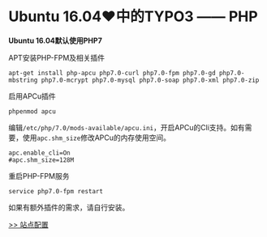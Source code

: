 # Ubuntu 16.04♥中的TYPO3 —— PHP

**Ubuntu 16.04默认使用PHP7**

APT安装PHP-FPM及相关插件

	apt-get install php-apcu php7.0-curl php7.0-fpm php7.0-gd php7.0-mbstring php7.0-mcrypt php7.0-mysql php7.0-soap php7.0-xml php7.0-zip

启用APCu插件

	phpenmod apcu

编辑`/etc/php/7.0/mods-available/apcu.ini`，开启APCu的Cli支持。如有需要，使用`apc.shm_size`修改APCu的内存使用空间。

	apc.enable_cli=On
	#apc.shm_size=128M

重启PHP-FPM服务

	service php7.0-fpm restart

如果有额外插件的需求，请自行安装。

[>> 站点配置](./Site.md)
